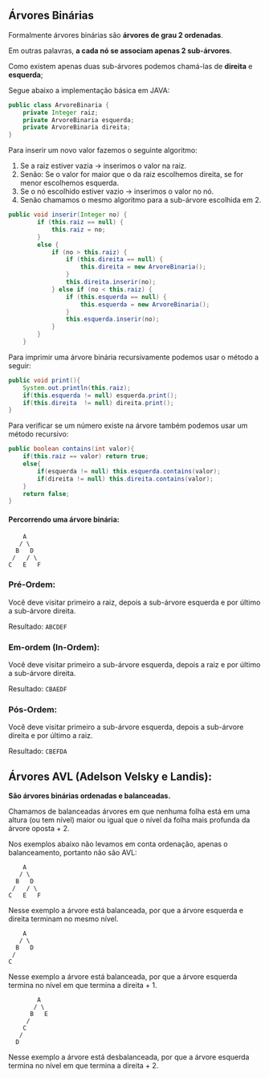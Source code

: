 ## Árvores Binárias

Formalmente árvores binárias são **árvores de grau 2 ordenadas**.

Em outras palavras, **a cada nó se associam apenas 2 sub-árvores**.

Como existem apenas duas sub-árvores podemos chamá-las de **direita** e **esquerda**;

Segue abaixo a implementação básica em JAVA:

```java
public class ArvoreBinaria {
    private Integer raiz;
    private ArvoreBinaria esquerda;
    private ArvoreBinaria direita;
}
```

Para inserir um novo valor fazemos o seguinte algoritmo:

1. Se a raiz estiver vazia -> inserimos o valor na raiz.
2. Senão: Se o valor for maior que o da raiz escolhemos direita, se for menor escolhemos esquerda.
3. Se o nó escolhido estiver vazio -> inserimos o valor no nó.
4. Senão chamamos o mesmo algoritmo para a sub-árvore escolhida em 2.

```java
public void inserir(Integer no) {
        if (this.raiz == null) {
            this.raiz = no;
        } 
        else {
            if (no > this.raiz) {
                if (this.direita == null) {
                    this.direita = new ArvoreBinaria();
                }
                this.direita.inserir(no);
            } else if (no < this.raiz) {
                if (this.esquerda == null) {
                    this.esquerda = new ArvoreBinaria();
                }
                this.esquerda.inserir(no);
            }
        }
    }
```
Para imprimir uma árvore binária recursivamente podemos usar o método a seguir:

```java
public void print(){
    System.out.println(this.raiz);
    if(this.esquerda != null) esquerda.print();
    if(this.direita  != null) direita.print();
}
```
Para verificar se um número existe na árvore também podemos usar um método recursivo:

```java
public boolean contains(int valor){
    if(this.raiz == valor) return true;
    else{
        if(esquerda != null) this.esquerda.contains(valor);
        if(direita != null) this.direita.contains(valor);
    }
    return false;
}
```

#### Percorrendo uma árvore binária:

```
    A
   / \
  B   D
 /   / \
C   E   F
```

### Pré-Ordem:

Você deve visitar primeiro a raiz, depois a sub-árvore esquerda e por último a sub-árvore direita.

Resultado: `ABCDEF`

### Em-ordem (In-Ordem): 

Você deve visitar primeiro a sub-árvore esquerda, depois a raiz e por último a sub-árvore direita.

Resultado: `CBAEDF`

### Pós-Ordem:

Você deve visitar primeiro a sub-árvore esquerda, depois a sub-árvore direita e por último a raiz.

Resultado: `CBEFDA`

## Árvores AVL (Adelson Velsky e Landis):

**São árvores binárias ordenadas e balanceadas.**

Chamamos de balanceadas árvores em que nenhuma folha está em uma altura (ou tem nível) maior ou igual que o nível da folha mais profunda da árvore oposta + 2.

Nos exemplos abaixo não levamos em conta ordenação, apenas o balanceamento, portanto não são AVL:

```
    A
   / \
  B   D
 /   / \
C   E   F
```

Nesse exemplo a árvore está balanceada, por que a árvore esquerda e direita terminam no mesmo nível.

```
    A
   / \
  B   D
 /  
C   
```

Nesse exemplo a árvore está balanceada, por que a árvore esquerda termina no nível em que termina a direita + 1.

```
        A
       / \ 
      B   E 
     /  
    C
   /
  D   
```

Nesse exemplo a árvore está desbalanceada, por que a árvore esquerda termina no nível em que termina a direita + 2.
